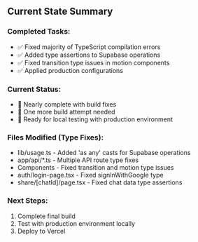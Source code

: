 ## Current State Summary

### Completed Tasks:
- ✅ Fixed majority of TypeScript compilation errors
- ✅ Added type assertions to Supabase operations 
- ✅ Fixed transition type issues in motion components
- ✅ Applied production configurations

### Current Status:
- 🔄 Nearly complete with build fixes
- 📝 One more build attempt needed
- 🔧 Ready for local testing with production environment

### Files Modified (Type Fixes):
- lib/usage.ts - Added 'as any' casts for Supabase operations
- app/api/*.ts - Multiple API route type fixes
- Components - Fixed transition and motion type issues
- auth/login-page.tsx - Fixed signInWithGoogle type
- share/[chatId]/page.tsx - Fixed chat data type assertions

### Next Steps:
1. Complete final build
2. Test with production environment locally
3. Deploy to Vercel

